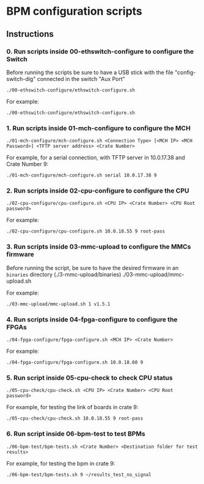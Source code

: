 # BPM configuration scripts

## Instructions

### 0. Run scripts inside 00-ethswitch-configure to configure the Switch

Before running the scripts be sure to have a USB stick with the file
"config-switch-dig" connected in the switch "Aux Port"

    ./00-ethswitch-configure/ethswitch-configure.sh

For example:

    ./00-ethswitch-configure/ethswitch-configure.sh

### 1. Run scripts inside 01-mch-configure to configure the MCH

    ./01-mch-configure/mch-configure.sh <Connection Type> [<MCH IP> <MCH Password>] <TFTP server address> <Crate Number>

For example, for a serial connection, with TFTP server in 10.0.17.38 and Crate Number 9:

    ./01-mch-configure/mch-configure.sh serial 10.0.17.38 9

### 2. Run scripts inside 02-cpu-configure to configure the CPU

    ./02-cpu-configure/cpu-configure.sh <CPU IP> <Crate Number> <CPU Root password>

For example:

    ./02-cpu-configure/cpu-configure.sh 10.0.18.55 9 root-pass

### 3. Run scripts inside 03-mmc-upload to configure the MMCs firmware

Before running the script, be sure to have the desired firmware in an `binaries` directory (./3-mmc-upload/binaries)
    ./03-mmc-upload/mmc-upload.sh <Crate Number> <OpenMMC Version>

For example:

    ./03-mmc-upload/mmc-upload.sh 1 v1.5.1


### 4. Run scripts inside 04-fpga-configure to configure the FPGAs

    ./04-fpga-configure/fpga-configure.sh <MCH IP> <Crate Number>

For example:

    ./04-fpga-configure/fpga-configure.sh 10.0.18.60 9

### 5. Run script inside 05-cpu-check to check CPU status

    ./05-cpu-check/cpu-check.sh <CPU IP> <Crate Number> <CPU Root password>

For example, for testing the link of boards in crate 9:

    ./05-cpu-check/cpu-check.sh 10.0.18.55 9 root-pass

### 6. Run script inside 06-bpm-test to test BPMs

    ./06-bpm-test/bpm-tests.sh <Crate Number> <Destination folder for test results>

For example, for testing the bpm in crate 9:

    ./06-bpm-test/bpm-tests.sh 9 ~/results_test_no_signal
